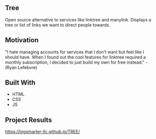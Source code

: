 ## Tree
Open source alternative to services like linktree and manylink. Displays a tree or list of links we want to direct people towards. 

## Motivation
"I hate managing accounts for services that I don't want but feel like I should have. When 
I found out the cool features for linktree required a monthly subscription, I decided to 
just build my own for free instead." -(Ryan Lefebvre)

## Built With
- HTML
- CSS
- JS
    
## Project Results
https://logsmarter-llc.github.io/TREE/
